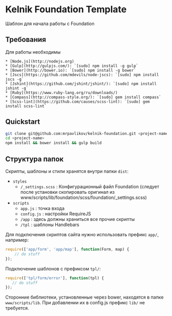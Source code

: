 # Kelnik Foundation Template

Шаблон для начала работы с Foundation

## Требования

Для работы необходимы

    * [Node.js](http://nodejs.org)
    * [Gulp](http://gulpjs.com/): `[sudo] npm install -g gulp`
    * [Bower](http://bower.io): `[sudo] npm install -g bower`
    * [Jscs](https://github.com/mdevils/node-jscs): `[sudo] npm install jscs -g`
    * [Jshint](https://github.com/jshint/jshint/): `[sudo] npm install jshint -g`
    * [Ruby](https://www.ruby-lang.org/ru/downloads/)
    * [Compass](http://compass-style.org/): `[sudo] gem install compass`
    * [Scss-lint](https://github.com/causes/scss-lint): `[sudo] gem install scss-lint`

## Quickstart

```bash
git clone git@github.com:mrpavlikov/kelnik-foundation.git <project-name>
cd <project-name>
npm install && bower install && gulp build
```

## Структура папок

Скрипты, шаблоны и стили хранятся внутри папки `dist`:

* `styles`
    * `/_settings.scss` : Конфигурационный файл Foundation
    (следует после установки скопировать оригинал из www/scripts/lib/foundation/scss/foundation/_settings.scss)
* `scripts`
    * `app.js` : точка входа
    * `config.js` : настройки RequireJS
    * `/app` : здесь должны храниться все прочие скрипты
    * `/tpl` : шаблоны Handlebars

Для подключения скриптов сайта нужно использовать префикс `app/`, например:

```js
require(['app/form', 'app/map'], function(Form, map) {
    // do stuff
});
```

Подключение шаблонов с префиксом `tpl/`:

```js
require(['tpl/form/error'], function(tpl) {
   // do stuff
});
```

Сторонние библиотеки, установленные через bower, находятся в папке
`www/scripts/lib`. При добавлении их в config.js префикс `lib/` не требуется.
